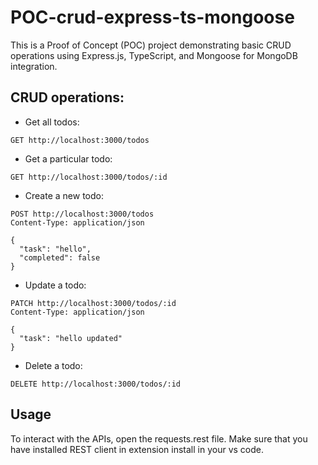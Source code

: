 # POC-crud-express-ts-mongoose

This is a Proof of Concept (POC) project demonstrating basic CRUD operations using Express.js, TypeScript, and Mongoose for MongoDB integration.

## CRUD operations:

- Get all todos:

```
GET http://localhost:3000/todos
```

- Get a particular todo:

```
GET http://localhost:3000/todos/:id
```

- Create a new todo:

```
POST http://localhost:3000/todos
Content-Type: application/json

{
  "task": "hello",
  "completed": false
}
```

- Update a todo:

```
PATCH http://localhost:3000/todos/:id
Content-Type: application/json

{
  "task": "hello updated"
}
```

- Delete a todo:

```
DELETE http://localhost:3000/todos/:id
```

## Usage

To interact with the APIs, open the requests.rest file. Make sure that you have installed REST client in extension install in your vs code.
